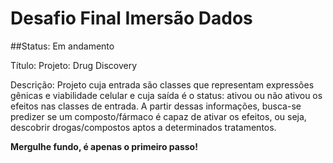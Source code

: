 
# Desafio Final Imersão Dados

##Status: Em andamento

Título: Projeto: Drug Discovery

Descrição: Projeto cuja entrada são classes que representam expressões gênicas e viabilidade celular e cuja saída é o status: ativou ou não ativou os efeitos nas classes de entrada. A partir dessas informações, busca-se predizer se um composto/fármaco é capaz de ativar os efeitos, ou seja, descobrir drogas/compostos aptos a determinados tratamentos. 





**Mergulhe fundo, é apenas o primeiro passo!**
